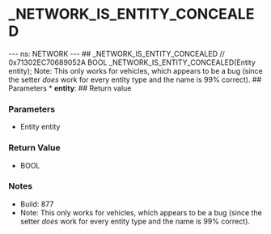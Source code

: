 # _NETWORK_IS_ENTITY_CONCEALED

--- ns: NETWORK --- ## _NETWORK_IS_ENTITY_CONCEALED  // 0x71302EC70689052A BOOL _NETWORK_IS_ENTITY_CONCEALED(Entity entity);  Note: This only works for vehicles, which appears to be a bug (since the setter _does_ work for every entity type and the name is 99% correct).  ## Parameters * **entity**:  ## Return value

### Parameters
* Entity entity

### Return Value
* BOOL

### Notes
* Build: 877
* Note: This only works for vehicles, which appears to be a bug (since the setter _does_ work for every entity type and the name is 99% correct).

